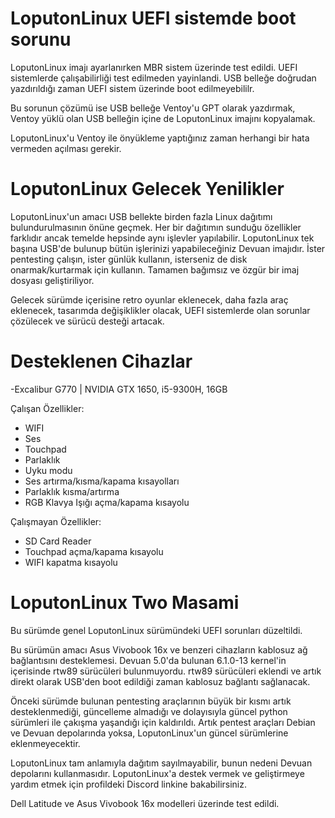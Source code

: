 # LoputonLinux UEFI sistemde boot sorunu
LoputonLinux imajı ayarlanırken MBR sistem üzerinde test edildi. UEFI sistemlerde çalışabilirliği test edilmeden yayinlandi. USB belleğe doğrudan yazdırıldığı zaman UEFI sistem üzerinde boot edilmeyebililr.

Bu sorunun çözümü ise USB belleğe Ventoy'u GPT olarak yazdırmak, Ventoy yüklü olan USB belleğin içine de LoputonLinux imajını kopyalamak.

LoputonLinux'u Ventoy ile önyükleme yaptığınız zaman herhangi bir hata vermeden açılması gerekir.

# LoputonLinux Gelecek Yenilikler
LoputonLinux'un amacı USB bellekte birden fazla Linux dağıtımı bulundurulmasının önüne geçmek. Her bir dağıtımın sunduğu özellikler farklıdır ancak temelde hepsinde aynı işlevler yapılabilir. LoputonLinux tek başına USB'de bulunup bütün işlerinizi yapabileceğiniz Devuan imajıdır. İster pentesting çalışın, ister günlük kullanın, isterseniz de disk onarmak/kurtarmak için kullanın. Tamamen bağımsız ve özgür bir imaj dosyası geliştiriliyor.

Gelecek sürümde içerisine retro oyunlar eklenecek, daha fazla araç eklenecek, tasarımda değişiklikler olacak, UEFI sistemlerde olan sorunlar çözülecek ve sürücü desteği artacak.

# Desteklenen Cihazlar
-Excalibur G770 | NVIDIA GTX 1650, i5-9300H, 16GB

Çalışan Özellikler:
* WIFI
* Ses
* Touchpad
* Parlaklık
* Uyku modu
* Ses artırma/kısma/kapama kısayolları
* Parlaklık kısma/artırma
* RGB Klavya Işığı açma/kapama kısayolu

Çalışmayan Özellikler:
* SD Card Reader
* Touchpad açma/kapama kısayolu
* WIFI kapatma kısayolu

# LoputonLinux Two Masami

Bu sürümde genel LoputonLinux sürümündeki UEFI sorunları düzeltildi.

Bu sürümün amacı Asus Vivobook 16x ve benzeri cihazların kablosuz ağ bağlantısını desteklemesi. Devuan 5.0'da bulunan 6.1.0-13 kernel'in içerisinde rtw89 sürücüleri bulunmuyordu. rtw89 sürücüleri eklendi ve artık direkt olarak USB'den boot edildiği zaman kablosuz bağlantı sağlanacak.

Önceki sürümde bulunan pentesting araçlarının büyük bir kısmı artık desteklenmediği, güncelleme almadığı ve dolayısıyla güncel python sürümleri ile çakışma yaşandığı için kaldırıldı. Artık pentest araçları Debian ve Devuan depolarında yoksa, LoputonLinux'un güncel sürümlerine eklenmeyecektir.

LoputonLinux tam anlamıyla dağıtım sayılmayabilir, bunun nedeni Devuan depolarını kullanmasıdır. LoputonLinux'a destek vermek ve geliştirmeye yardım etmek için profildeki Discord linkine bakabilirsiniz.

Dell Latitude ve Asus Vivobook 16x modelleri üzerinde test edildi.
